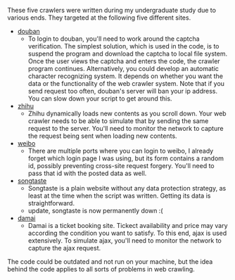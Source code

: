 These five crawlers were written during my undergraduate study due to various ends. They targeted at the following five different sites.

- [douban](www.douban.com)
    - To login to douban, you'll need to work around the captcha verification. The simplest solution, which is used in the code, is to suspend the program and download the captcha to local file system. Once the user views the captcha and enters the code, the crawler program continues. Alternatively, you could develop an automatic character recognizing system. It depends on whether you want the data or the functionality of the web crawler system. Note that if you send request too often, douban's server will ban your ip address. You can slow down your script to get around this.
- [zhihu](www.zhihu.com)
    - Zhihu dynamically loads new contents as you scroll down. Your web crawler needs to be able to simulate that by sending the same request to the server. You'll need to monitor the network to capture the request being sent when loading new contents.
- [weibo](www.weibo.com)
    - There are multiple ports where you can login to weibo, I already forget which login page I was using, but its form contains a random id, possibly preventing cross-site request forgery. You'll need to pass that id with the posted data as well.
- [songtaste](www.songtaste.com)
    - Songtaste is a plain website without any data protection strategy, as least at the time when the script was written. Getting its data is straightforward.
    - update, songtaste is now permanently down :(
- [damai](http://www.damai.cn/)
    - Damai is a ticket booking site. Tickect availability and price may vary according the condition you want to satisfy. To this end, ajax is used extensively. To simulate ajax, you'll need to monitor the network to capture the ajax request.

The code could be outdated and not run on your machine, but the idea behind the code applies to all sorts of problems in web crawling.
